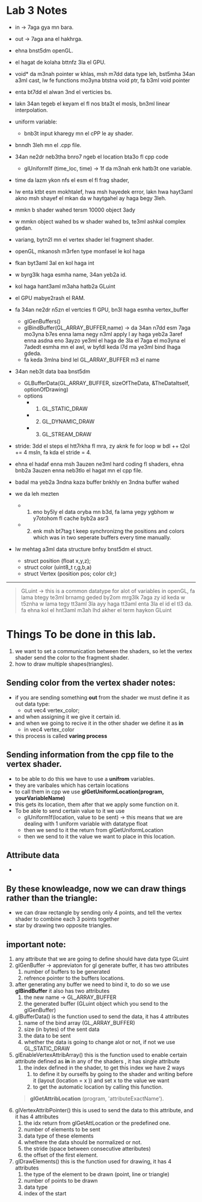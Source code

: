 # Lab 3 Notes 
* in -> 7aga gya mn bara.
* out -> 7aga ana el hakhrga. 
* ehna bnst5dm openGL.
* el hagat de kolaha bttnfz 3la el GPU. 
* void* da m3nah pointer w khlas, msh m7dd data type leh, bst5mha 34an a3ml cast, lw fe functions mo3yna btstna void ptr, fa b3ml void pointer
* enta bt7dd el alwan 3nd el verticies bs. 

* lakn 34an tegeb el keyam el fl nos bta3t el mosls, bn3ml linear interpolation. 

* uniform variable:
  * bnb3t input kharegy mn el cPP le ay shader. 
* bnndh 3leh mn el .cpp file.
* 34an ne2dr neb3tha bnro7 ngeb el location bta3o fl cpp code 
  * glUniform1f (time_loc, time) -> 1f da m3nah enk hatb3t one variable. 
* time da lazm ykon nfs el esm el fl frag shader, 
* lw enta ktbt esm mokhtalef, hwa msh hayedek error, lakn hwa hayt3aml akno msh shayef el mkan da w haytgahel ay haga begy 3leh.
* mmkn b shader wahed tersm 10000 object 3ady
* w mmkn object wahed bs w shader wahed bs, te3ml ashkal complex gedan. 
* variang, bytn2l mn el vertex shader lel fragment shader. 
* openGL, mkanosh m3rfen type monfasel le kol haga
* fkan byt3aml 3al en kol haga int
* w byrg3lk haga esmha name, 34an yeb2a id. 
* kol haga hant3aml m3aha hatb2a GLuint
* el GPU mabye2rash el RAM. 
* fa 34an ne2dr n5zn el vertcies fl GPU, bn3l haga esmha vertex_buffer 
  * glGenBuffers()
  * glBindBuffer(GL_ARRAY_BUFFER,name) -> da 34an n7dd esm 7aga mo3yna b7es enna lama negy n3ml apply l ay haga yeb2a 3aref enna asdna eno 3ayzo ye3ml el haga de 3la el 7aga el mo3yna el 7adedt esmha mn el awl, w byfdl keda l7d ma ye3ml bind lhaga gdeda.
  * fa keda 3mlna bind lel GL_ARRAY_BUFFER m3 el name

* 34an neb3t data baa bnst5dm 
  * GLBufferData(GL_ARRAY_BUFFER, sizeOfTheData, &TheDataItself, optionOfDrawing)
  * options
    * 1. GL_STATIC_DRAW
    * 2. GL_DYNAMIC_DRAW
    * 3. GL_STREAM_DRAW

*  stride: 3dd el steps el htt7rkha fl mra, zy aknk fe for loop w bdl ++ t2ol += 4 msln, fa kda el stride = 4.
*  ehna el hadaf enna msh 3auzen ne3ml hard coding fl shaders, ehna bnb2a 3auzen enna neb3tlo el hagat mn el cpp file.
*  badal ma yeb2a 3ndna kaza buffer bnkhly en 3ndna buffer wahed
* we da leh mezten
  * 1. eno by5ly el data oryba mn b3d, fa lama yegy ygbhom w y7otohom fl cache byb2a asr3
  * 2. enk msh bt7tag t keep synchronizng the positions and colors which was in two  seperate buffers every time manually.
* lw mehtag a3ml data structure bnfsy bnst5dm el struct.
  * struct position (float x,y,z);
  * struct color (uint8_t r,g,b,a)
  * struct Vertex (position pos; color clr;)

------------
> GLuint -> this is a common datatype for alot of variables in openGL, fa lama btegy te3ml brnamg geded by2om mrg3lk 7aga zy id keda w t5znha w lama tegy tt3aml 3la ayy haga tt3aml enta 3la el id el tl3 da. fa ehna kol el hnt3aml m3ah lhd akher el term haykon GLuint 
# Things To be done in this lab.
1. we want to set a communication between the shaders, so let the vertex shader send the color to the fragment shader. 
2. how to draw multiple shapes(triangles).
  ## Sending color from the vertex shader notes: 
* if you are sending something **out** from the shader we must define it as out data type:
  * out vec4 vertex_color; 
* and when assigning it we give it certain id. 
* and when we going to recive it in the other shader we define it as **in** 
  * in vec4 vertex_color
* this process is called **varing process**

## Sending information from the cpp file to the vertex shader. 
* to be able to do this we have to use a **unifrom** variables.
* they are varibales which has certain locations
* to call them in cpp we use **glGetUniformLocation(program, yourVariableName)**
* this gets its location, them after that we apply some function on it. 
* To be able to send certain value to it we use 
  * glUniform1f(location, value to be sent) -> this means that we are dealing with 1 uniform variable with datatype float 
  * then we send to it the return from glGetUniformLocation
  * then we send to it the value we want to place in this location.
## Attribute data 
* 

## By these knowleadge, now we can draw things rather than the triangle:
* we can draw rectangle by sending only 4 points, and tell the vertex shader to combine each 3 points together
* star by drawing two opposite triangles.


## important note: 
1. any attribute that we are going to define should have data type GLuint
2. glGenBuffer -> appreviaton for gl generate buffer, it has two attributes 
   1. number of buffers to be generated 
   2. refrence pointer to the buffers locations.
3. after generating any buffer we need to bind it, to do so we use **glBindBuffer** it also has two attributes 
   1. the new name -> GL_ARRAY_BUFFER
   2. the generated buffer (GLuint object which you send to the glGenBuffer)
4. glBufferData() is the function used to send the data, it has 4 attributes 
   1. name of the bind array (GL_ARRAY_BUFFER)
   2. size (in bytes) of the sent data
   3. the data to be sent
   4. whether the data is going to change alot or not, if not we use GL_STATIC_DRAW
5. glEnableVertexAttribArray() this is the function used to enable certain attribute defined as **in** in any of the shaders , it has single attribute
   1. the index defined in the shader, to get this index we have 2 ways 
      1. to define it by ourselfs by going to the shader and writing before it (layout (location  = x )) and set x to the value we want
      2. to get the automatic location by calling this function.
   > **glGetAttribLocation** (program, 'attributeExactName').
6. glVertexAttribPointer() this is used to send the data to this attribute, and it has 4 attributes 
   1. the idx return from glGetAttLocation or the predefined one.
   2. number of elements to be sent
   3. data type of these elements
   4. whethere the data should be normalized or not.
   5. the stride (space between consecutive atteributes)
   6. the offset of the first element.
7. glDrawElements() this is the function used for drawing, it has 4 attributes 
   1. the type of the element to be drawn (point, line or triangle)
   2. number of points to be drawn
   3. data type
   4. index of the start